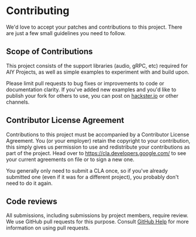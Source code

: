 # Contributing

We'd love to accept your patches and contributions to this project.
There are just a few small guidelines you need to follow.

## Scope of Contributions

This project consists of the support libraries (audio, gRPC, etc) required for
AIY Projects, as well as simple examples to experiment with and build upon.

Please limit pull requests to bug fixes or improvements to code or documentation
clarity. If you've added new examples and you'd like to publish your fork for
others to use, you can post on [hackster.io] or other channels.

## Contributor License Agreement

Contributions to this project must be accompanied by a Contributor License
Agreement. You (or your employer) retain the copyright to your contribution,
this simply gives us permission to use and redistribute your contributions as
part of the project. Head over to <https://cla.developers.google.com/> to see
your current agreements on file or to sign a new one.

You generally only need to submit a CLA once, so if you've already submitted one
(even if it was for a different project), you probably don't need to do it
again.

## Code reviews

All submissions, including submissions by project members, require review. We
use GitHub pull requests for this purpose. Consult [GitHub Help] for more
information on using pull requests.

[hackster.io]: https://www.hackster.io/
[GitHub Help]: https://help.github.com/articles/about-pull-requests/